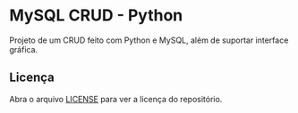 # MySQL CRUD - Python

Projeto de um CRUD feito com Python e MySQL, além de suportar interface gráfica.

## Licença

Abra o arquivo [LICENSE](./LICENSE) para ver a licença do repositório.
